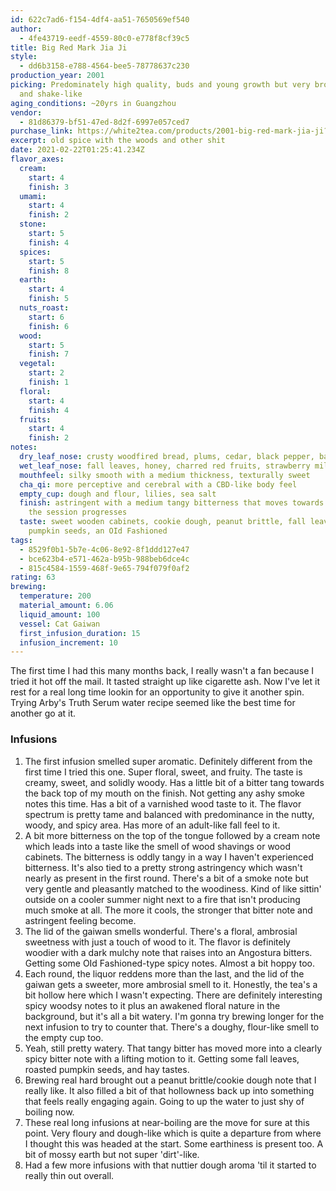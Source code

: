 ```yaml
---
id: 622c7ad6-f154-4df4-aa51-7650569ef540
author:
  - 4fe43719-eedf-4559-80c0-e778f8cf39c5
title: Big Red Mark Jia Ji
style:
  - dd6b3158-e788-4564-bee5-78778637c230
production_year: 2001
picking: Predominately high quality, buds and young growth but very broken up
  and shake-like
aging_conditions: ~20yrs in Guangzhou
vendor:
  - 81d86379-bf51-47ed-8d2f-6997e057ced7
purchase_link: https://white2tea.com/products/2001-big-red-mark-jia-ji?_pos=1&_sid=7a5d9192d&_ss=r
excerpt: old spice with the woods and other shit
date: 2021-02-22T01:25:41.234Z
flavor_axes:
  cream:
    start: 4
    finish: 3
  umami:
    start: 4
    finish: 2
  stone:
    start: 5
    finish: 4
  spices:
    start: 5
    finish: 8
  earth:
    start: 4
    finish: 5
  nuts_roast:
    start: 6
    finish: 6
  wood:
    start: 5
    finish: 7
  vegetal:
    start: 2
    finish: 1
  floral:
    start: 4
    finish: 4
  fruits:
    start: 4
    finish: 2
notes:
  dry_leaf_nose: crusty woodfired bread, plums, cedar, black pepper, banana
  wet_leaf_nose: fall leaves, honey, charred red fruits, strawberry milkshake, sweet flowers
  mouthfeel: silky smooth with a medium thickness, texturally sweet
  cha_qi: more perceptive and cerebral with a CBD-like body feel
  empty_cup: dough and flour, lilies, sea salt
  finish: astringent with a medium tangy bitterness that moves towards spicy as
    the session progresses
  taste: sweet wooden cabinets, cookie dough, peanut brittle, fall leaves, roasted
    pumpkin seeds, an OId Fashioned
tags:
  - 8529f0b1-5b7e-4c06-8e92-8f1ddd127e47
  - bce623b4-e571-462a-b95b-988beb6dce4c
  - 815c4584-1559-468f-9e65-794f079f0af2
rating: 63
brewing:
  temperature: 200
  material_amount: 6.06
  liquid_amount: 100
  vessel: Cat Gaiwan
  first_infusion_duration: 15
  infusion_increment: 10
---
```

The first time I had this many months back, I really wasn't a fan because I tried it hot off the mail. It tasted straight up like cigarette ash. Now I've let it rest for a real long time lookin for an opportunity to give it another spin. Trying Arby's Truth Serum water recipe seemed like the best time for another go at it. 

### Infusions

1. The first infusion smelled super aromatic. Definitely different from the first time I tried this one. Super floral, sweet, and fruity. The taste is creamy, sweet, and solidly woody. Has a little bit of a bitter tang towards the back top of my mouth on the finish. Not getting any ashy smoke notes this time. Has a bit of a varnished wood taste to it. The flavor spectrum is pretty tame and balanced with predominance in the nutty, woody, and spicy area. Has more of an adult-like fall feel to it.
2. A bit more bitterness on the top of the tongue followed by a cream note which leads into a taste like the smell of wood shavings or wood cabinets. The bitterness is oddly tangy in a way I haven't experienced bitterness. It's also tied to a pretty strong astringency which wasn't nearly as present in the first round. There's a bit of a smoke note but very gentle and pleasantly matched to the woodiness. Kind of like sittin' outside on a cooler summer night next to a fire that isn't producing much smoke at all. The more it cools, the stronger that bitter note and astringent feeling become.
3. The lid of the gaiwan smells wonderful. There's a floral, ambrosial sweetness with just a touch of wood to it. The flavor is definitely woodier with a dark mulchy note that raises into an Angostura bitters. Getting some OId Fashioned-type spicy notes. Almost a bit hoppy too.
4. Each round, the liquor reddens more than the last, and the lid of the gaiwan gets a sweeter, more ambrosial smell to it. Honestly, the tea's a bit hollow here which I wasn't expecting. There are definitely interesting spicy woodsy notes to it plus an awakened floral nature in the background, but it's all a bit watery. I'm gonna try brewing longer for the next infusion to try to counter that. There's a doughy, flour-like smell to the empty cup too.
5. Yeah, still pretty watery. That tangy bitter has moved more into a clearly spicy bitter note with a lifting motion to it. Getting some fall leaves, roasted pumpkin seeds, and hay tastes. 
6. Brewing real hard brought out a peanut brittle/cookie dough note that I really like. It also filled a bit of that hollowness back up into something that feels really engaging again. Going to up the water to just shy of boiling now.
7. These real long infusions at near-boiling are the move for sure at this point. Very floury and dough-like which is quite a departure from where I thought this was headed at the start. Some earthiness is present too. A bit of mossy earth but not super 'dirt'-like.
8. Had a few more infusions with that nuttier dough aroma 'til it started to really thin out overall.